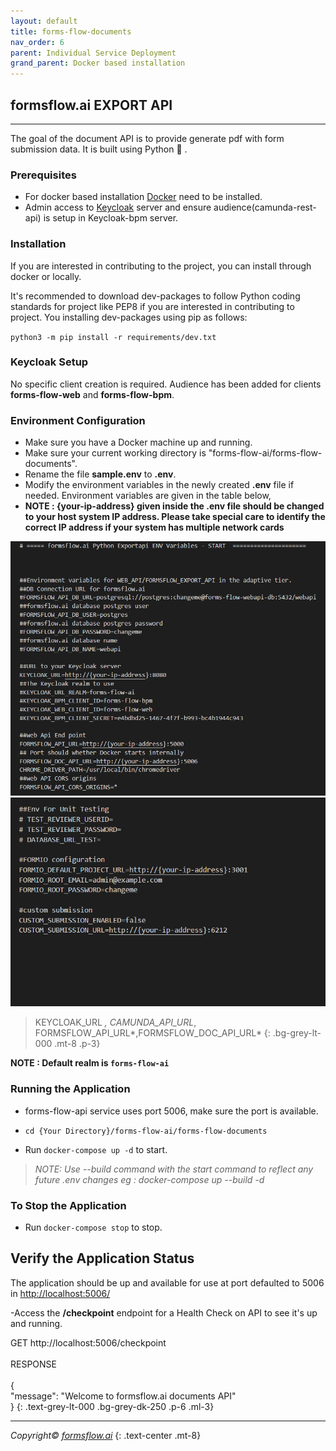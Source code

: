 ```yaml
---
layout: default
title: forms-flow-documents
nav_order: 6
parent: Individual Service Deployment
grand_parent: Docker based installation
---
```



## formsflow.ai EXPORT API
--- 

The goal of the document API is to provide generate pdf with form submission data. It is built using Python :snake: .

### Prerequisites
- For docker based installation [Docker](https://www.docker.com/) need to be installed.
- Admin access to [Keycloak]() server and ensure audience(camunda-rest-api) is setup in Keycloak-bpm server. 


### Installation
If you are interested in contributing to the project, you can install through docker or locally.

It's recommended to download dev-packages to follow Python coding standards for project like PEP8 if you are interested in contributing to project. You installing dev-packages using pip as follows:

`python3 -m pip install -r requirements/dev.txt`

### Keycloak Setup
No specific client creation is required. Audience has been added for clients **forms-flow-web** and **forms-flow-bpm**.  

### Environment Configuration
- Make sure you have a Docker machine up and running.
- Make sure your current working directory is "forms-flow-ai/forms-flow-documents".
- Rename the file **sample.env** to **.env**.
- Modify the environment variables in the newly created **.env** file if needed. Environment variables are given in the table below,
- **NOTE : {your-ip-address} given inside the .env file should be changed to your host system IP address. Please take special care to identify the correct IP address if your system has multiple network cards**  

![documents](../../../assets/setup/documents1.png)
![documents](../../../assets/setup/documents2.png)  

> KEYCLOAK_URL *, CAMUNDA_API_URL*, FORMSFLOW_API_URL*,FORMSFLOW_DOC_API_URL*
{: .bg-grey-lt-000 .mt-8 .p-3}   

**NOTE : Default realm is `forms-flow-ai`**  

### Running the Application
- forms-flow-api service uses port 5006, make sure the port is available.
- `cd {Your Directory}/forms-flow-ai/forms-flow-documents`

- Run `docker-compose up -d` to start.

>*NOTE: Use --build command with the start command to reflect any future .env changes eg : docker-compose up --build -d*

### To Stop the Application
- Run `docker-compose stop` to stop.  

## Verify the Application Status
The application should be up and available for use at port defaulted to 5006 in [http://localhost:5006/](http://localhost:5006/)

-Access the **/checkpoint** endpoint for a Health Check on API to see it's up and running. 

GET http://localhost:5006/checkpoint   
\
RESPONSE   
\
{   
  "message": "Welcome to formsflow.ai documents API"    
}
{: .text-grey-lt-000 .bg-grey-dk-250 .p-6 .ml-3}  


  --- 
*Copyright© [formsflow.ai](https://formsflow.ai/)*
{: .text-center .mt-8}